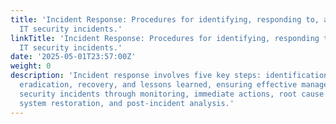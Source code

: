 ```yaml
---
title: 'Incident Response: Procedures for identifying, responding to, and resolving
  IT security incidents.'
linkTitle: 'Incident Response: Procedures for identifying, responding to, and resolving
  IT security incidents.'
date: '2025-05-01T23:57:00Z'
weight: 0
description: 'Incident response involves five key steps: identification, containment,
  eradication, recovery, and lessons learned, ensuring effective management of IT
  security incidents through monitoring, immediate actions, root cause elimination,
  system restoration, and post-incident analysis.'
---
```



<!-- Unsupported block type: table_of_contents -->

<!-- Unsupported block type: unsupported -->

